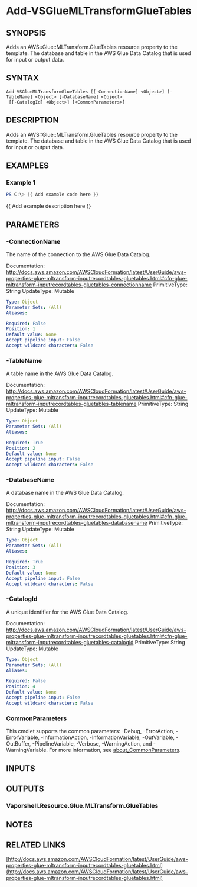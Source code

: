 # Add-VSGlueMLTransformGlueTables

## SYNOPSIS
Adds an AWS::Glue::MLTransform.GlueTables resource property to the template.
The database and table in the AWS Glue Data Catalog that is used for input or output data.

## SYNTAX

```
Add-VSGlueMLTransformGlueTables [[-ConnectionName] <Object>] [-TableName] <Object> [-DatabaseName] <Object>
 [[-CatalogId] <Object>] [<CommonParameters>]
```

## DESCRIPTION
Adds an AWS::Glue::MLTransform.GlueTables resource property to the template.
The database and table in the AWS Glue Data Catalog that is used for input or output data.

## EXAMPLES

### Example 1
```powershell
PS C:\> {{ Add example code here }}
```

{{ Add example description here }}

## PARAMETERS

### -ConnectionName
The name of the connection to the AWS Glue Data Catalog.

Documentation: http://docs.aws.amazon.com/AWSCloudFormation/latest/UserGuide/aws-properties-glue-mltransform-inputrecordtables-gluetables.html#cfn-glue-mltransform-inputrecordtables-gluetables-connectionname
PrimitiveType: String
UpdateType: Mutable

```yaml
Type: Object
Parameter Sets: (All)
Aliases:

Required: False
Position: 1
Default value: None
Accept pipeline input: False
Accept wildcard characters: False
```

### -TableName
A table name in the AWS Glue Data Catalog.

Documentation: http://docs.aws.amazon.com/AWSCloudFormation/latest/UserGuide/aws-properties-glue-mltransform-inputrecordtables-gluetables.html#cfn-glue-mltransform-inputrecordtables-gluetables-tablename
PrimitiveType: String
UpdateType: Mutable

```yaml
Type: Object
Parameter Sets: (All)
Aliases:

Required: True
Position: 2
Default value: None
Accept pipeline input: False
Accept wildcard characters: False
```

### -DatabaseName
A database name in the AWS Glue Data Catalog.

Documentation: http://docs.aws.amazon.com/AWSCloudFormation/latest/UserGuide/aws-properties-glue-mltransform-inputrecordtables-gluetables.html#cfn-glue-mltransform-inputrecordtables-gluetables-databasename
PrimitiveType: String
UpdateType: Mutable

```yaml
Type: Object
Parameter Sets: (All)
Aliases:

Required: True
Position: 3
Default value: None
Accept pipeline input: False
Accept wildcard characters: False
```

### -CatalogId
A unique identifier for the AWS Glue Data Catalog.

Documentation: http://docs.aws.amazon.com/AWSCloudFormation/latest/UserGuide/aws-properties-glue-mltransform-inputrecordtables-gluetables.html#cfn-glue-mltransform-inputrecordtables-gluetables-catalogid
PrimitiveType: String
UpdateType: Mutable

```yaml
Type: Object
Parameter Sets: (All)
Aliases:

Required: False
Position: 4
Default value: None
Accept pipeline input: False
Accept wildcard characters: False
```

### CommonParameters
This cmdlet supports the common parameters: -Debug, -ErrorAction, -ErrorVariable, -InformationAction, -InformationVariable, -OutVariable, -OutBuffer, -PipelineVariable, -Verbose, -WarningAction, and -WarningVariable. For more information, see [about_CommonParameters](http://go.microsoft.com/fwlink/?LinkID=113216).

## INPUTS

## OUTPUTS

### Vaporshell.Resource.Glue.MLTransform.GlueTables
## NOTES

## RELATED LINKS

[http://docs.aws.amazon.com/AWSCloudFormation/latest/UserGuide/aws-properties-glue-mltransform-inputrecordtables-gluetables.html](http://docs.aws.amazon.com/AWSCloudFormation/latest/UserGuide/aws-properties-glue-mltransform-inputrecordtables-gluetables.html)

